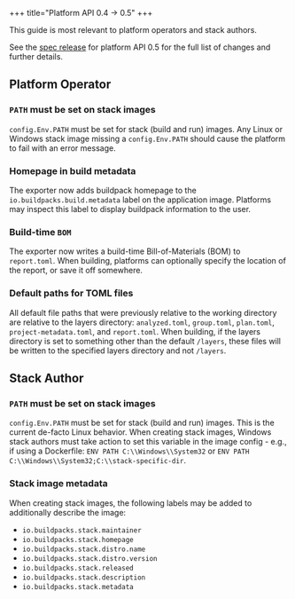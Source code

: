 +++
title="Platform API 0.4 -> 0.5"
+++

<!--more-->

This guide is most relevant to platform operators and stack authors.

See the [spec release](https://github.com/buildpacks/spec/releases/tag/platform%2Fv0.5) for platform API 0.5 for the full list of changes and further details.

## Platform Operator

### `PATH` must be set on stack images

`config.Env.PATH` must be set for stack (build and run) images. Any Linux or Windows stack image missing a `config.Env.PATH` should cause the platform to fail with an error message.

### Homepage in build metadata

The exporter now adds buildpack homepage to the `io.buildpacks.build.metadata` label on the application image. Platforms may inspect this label to display buildpack information to the user.

### Build-time `BOM`

The exporter now writes a build-time Bill-of-Materials (BOM) to `report.toml`. When building, platforms can optionally specify the location of the report, or save it off somewhere.

### Default paths for TOML files

All default file paths that were previously relative to the working directory are relative to the layers directory: `analyzed.toml`, `group.toml`, `plan.toml`, `project-metadata.toml`, and `report.toml`. When building, if the layers directory is set to something other than the default `/layers`, these files will be written to the specified layers directory and not `/layers`.

## Stack Author

### `PATH` must be set on stack images

`config.Env.PATH` must be set for stack (build and run) images. This is the current de-facto Linux behavior. When creating stack images, Windows stack authors must take action to set this variable in the image config - e.g., if using a Dockerfile: `ENV PATH C:\\Windows\\System32` or `ENV PATH C:\\Windows\\System32;C:\\stack-specific-dir`. 

### Stack image metadata

When creating stack images, the following labels may be added to additionally describe the image:
* `io.buildpacks.stack.maintainer`
* `io.buildpacks.stack.homepage`
* `io.buildpacks.stack.distro.name`
* `io.buildpacks.stack.distro.version`
* `io.buildpacks.stack.released`
* `io.buildpacks.stack.description`
* `io.buildpacks.stack.metadata`
